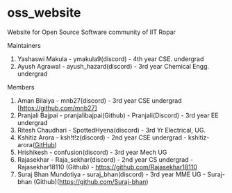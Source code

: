 # oss_website
Website for Open Source Software community of IIT Ropar

Maintainers
1. Yashaswi Makula - ymakula9(discord) - 4th year CSE. undergrad
2. Ayush Agrawal - ayush_hazard(discord) - 3rd year Chemical Engg. undergrad

Members
1. Aman Bilaiya - mnb27(discord) - 3rd year CSE undergrad [https://github.com/mnb27]
2. Pranjali Bajpai - pranjalibajpai(Github) - Pranjali(Discord) - 3rd year EE undergrad
3. Ritesh Chaudhari - SpottedHyena(discord) - 3rd Yr Electrical, UG.
4. Kshitiz Arora - ksh!t!z(discord) - 2nd year CSE undergrad - kshitiz-arora([GitHub](https://github.com/kshitiz-arora))
5. Hrishikesh - confusion(discord) - 3rd year Mech UG
6. Rajasekhar - Raja_sekhar(discord) - 2nd year CS undergrad - Rajasekhar18110 (Github) - https://github.com/Rajasekhar18110
7. Suraj Bhan Mundotiya - suraj_bhan(discord) - 3rd year MME UG - Suraj-bhan (Github)(https://github.com/Suraj-bhan)
